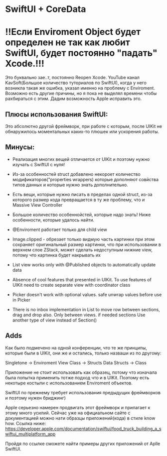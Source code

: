 #  SwiftUI + CoreData

# !!Если Enviroment Object будет определен не так как любит SwiftUI, будет постоянно "падать" Xcode.!!! 
Это буквально зае..т, постоянно Reopen Xcode. YouTube канал KavSoft(Большое количество туториалов по SwiftUI), когда у него возникла такая же ошибка, указал именно на проблему с Enviroment. Возможно есть другие причины, но я пока не выделял времени чтобы рахбираться с этим. Дадим возможность Apple исправить это.

  ## Плюсы использования SwiftUI: 
  Это абсолютно другой фреймворк, при работе с которым, после UIKit не обнаружилось моментальных каких-то плюшек или ускорения работы.
  
   ## Минусы:
  - Реализация многих вещей отличается от UIKit и поэтому нужно изучать с SwiftUI с нуля!
  - Из-за особенностей struct добавлено некороет количество модификаторов("properties wrappers) которые дополняют совйства типов данных и которые нужно знать дополнительно.
  - Есть вещи, которые нужно писать в пределах одной struct, из-за которого размер кода превращается в ту же проблему, что и Massive View Controller  
  
  - Большое количество особеннойстей, которые надо знать! Ниже особенности, которые удалось найти. 
  
 - @Enviroment работает только для child view
 - Image.clipped - обрезает только видмую часть картинки при этом сохраняет оригинальный размер картинки, что при использовании в верхнем слое ZStack, может сделать недоступным нижние view, потому что картинка будет накрывать их
 - List view works only with @Published objects to automatically update data
 - Absence of cool features that presented in UIKit. To use features of UIKit need to create separate view with coordinator class
 - Picker doesn't work with optional values. safe unwrap values before use in Picker
 - There is no inbox implementation in List to move row between sections, drag and drop also. Only between views. if needed sections Use another type of view instead of Section()
 
 ## Adds
 
 Как было подмечено на одной конференции, что те же принципы, которые были в UIKit, они же и остались, только назваши из по другому:
    
 Singletone -> Enviroment
 View  Class -> Structs
 Data  Structs -> Class
 
 Приложение не стоит использовать как образец, потому что изначала была попытка применить тотже подход что и в UIKit. Поэтому есть некотыре костыли с использованием Enviroment объектов.
 
 SwiftUI по прежнему требует использования предыдущих фреймворков и поэтому нужен бриджинг) 
 
 Apple серьезно намерен продвигать этот фреймворк и прилагает к этому много усилий. Сейчас уже на официальном сайте с документацией можно нати образцы приложений(кода) в стиле know how. Ссылка ниже:
 https://developer.apple.com/documentation/swiftui/food_truck_building_a_swiftui_multiplatform_app
 
 Пройдя по ссылке сможете найти примеры других приложений от Aplle SwiftUI.
  

